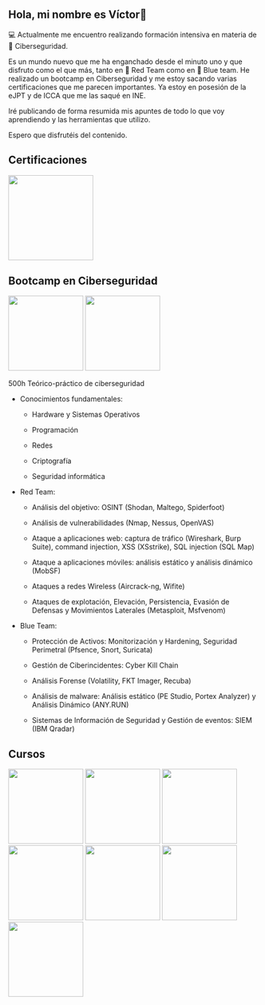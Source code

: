 ## Hola, mi nombre es Víctor👋

💻 Actualmente me encuentro realizando formación intensiva en materia de 🔐 Ciberseguridad.

Es un mundo nuevo que me ha enganchado desde el minuto uno y que disfruto como el que más, tanto en 🔴 Red Team como en 🔵 Blue team. He realizado un bootcamp en Ciberseguridad y me estoy sacando varias certificaciones que me parecen importantes. Ya estoy en posesión de la eJPT y de ICCA que me las saqué en INE.

Iré publicando de forma resumida mis apuntes de todo lo que voy aprendiendo y las herramientas que utilizo. 

Espero que disfrutéis del contenido.

## Certificaciones

<img src="https://github.com/user-attachments/assets/a8ed54ff-93e3-40a6-a35a-4e7b022e4730" width="170" height="170" >

## Bootcamp en Ciberseguridad

<img src="https://github.com/user-attachments/assets/8dbe8a6a-9449-47d5-b4f1-14d2c2986ec7" width="150" height="150" >

<img src="https://github.com/user-attachments/assets/d18ae500-39de-4096-a2ac-fc77e8c0e631" width="150" height="150" >

500h Teórico-práctico de ciberseguridad

  * Conocimientos fundamentales:
  
    - Hardware y Sistemas Operativos

    - Programación
    
    - Redes
    
    - Criptografía
    
    - Seguridad informática

  * Red Team:
  
    - Análisis del objetivo: OSINT (Shodan, Maltego, Spiderfoot)
    
    - Análisis de vulnerabilidades (Nmap, Nessus, OpenVAS)
    
    - Ataque a aplicaciones web: captura de tráfico (Wireshark, Burp Suite), command injection, XSS (XSstrike), SQL injection (SQL Map)
    
    - Ataque a aplicaciones móviles: análisis estático y análisis dinámico (MobSF)
    
    - Ataques a redes Wireless (Aircrack-ng, Wifite)
    
    - Ataques de explotación, Elevación, Persistencia, Evasión de Defensas y Movimientos Laterales (Metasploit, Msfvenom)

  * Blue Team:
  
    - Protección de Activos: Monitorización y Hardening, Seguridad Perimetral (Pfsence, Snort, Suricata)
    
    - Gestión de Ciberincidentes: Cyber Kill Chain
    
    - Análisis Forense (Volatility, FKT Imager, Recuba)
    
    - Análisis de malware: Análisis estático (PE Studio, Portex Analyzer) y Análisis Dinámico (ANY.RUN)
    
    - Sistemas de Información de Seguridad y Gestión de eventos: SIEM (IBM Qradar)

## Cursos

<img src="https://github.com/user-attachments/assets/cb5c8941-6cf7-4c0c-ba71-20e9fd782166" width="150" height="150" >  

<img src="https://github.com/user-attachments/assets/2f2ff8f8-b283-4832-bd16-ee4ec3bd7cfb" width="150" height="150" >  

<img src="https://github.com/user-attachments/assets/8d00d37c-acff-43eb-9533-0f756345d984" width="150" height="150" >  

<img src="https://github.com/user-attachments/assets/b94eee4f-1725-4ae6-a594-5620ea88ba5b" width="150" height="150" >  

<img src="https://github.com/user-attachments/assets/1c95bf51-c4c2-428c-9fbe-97def357c5e8" width="150" height="150" >  

<img src="https://github.com/user-attachments/assets/f06d8b48-510e-46f8-9da7-3bb60bfb04b7" width="150" height="150" >  

<img src="https://github.com/user-attachments/assets/2a456727-c307-405d-8fc0-d7f3aa9e7c51" width="150" height="150" >  




